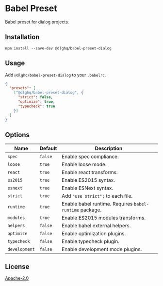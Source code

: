 Babel Preset
============

Babel preset for [dialog](https://dlg.im) projects.

Installation
------------

```
npm install --save-dev @dlghq/babel-preset-dialog
```

Usage
-----

Add `@dlghq/babel-preset-dialog` to your `.babelrc`.

```json
{
  "presets": [
    ["@dlghq/babel-preset-dialog", {
      "strict": false,
      "optimize": true,
      "typecheck": true
    }]
  ]
}
```

Options
-------

Name | Default | Description
---- | ------- | -----------
`spec` | `false` | Enable spec compliance.
`loose` | `true` | Enable loose mode.
`react` | `true` | Enable react transforms.
`es2015` | `true` | Enable ES2015 syntax.
`esnext` | `true` | Enable ESNext syntax.
`strict` | `true` | Add `"use strict";` to each file.
`runtime` | `true` | Enable babel runtime. Requires `babel-runtime` package.
`modules` | `true` | Enable ES2015 modules transforms.
`helpers` | `false` | Enable babel external helpers.
`optimize` | `false` | Enable optimization plugins.
`typecheck` | `false` | Enable typecheck plugin.
`development` | `false` | Enable development mode plugins.

License
-------
[Apache-2.0](LICENSE)
